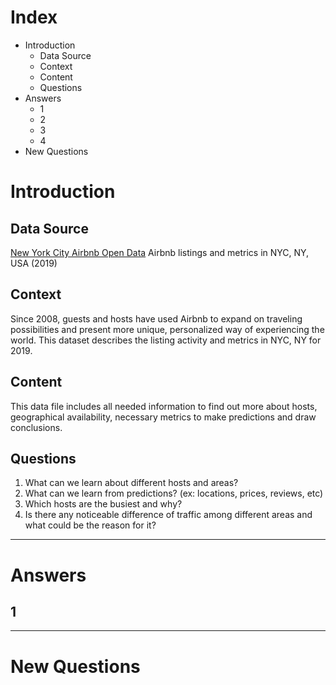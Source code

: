 # Index
* Introduction
   * Data Source
   * Context
   * Content
   * Questions
* Answers
   * 1
   * 2
   * 3
   * 4
* New Questions
  

# Introduction
## Data Source
[New York City Airbnb Open Data](https://www.kaggle.com/dgomonov/new-york-city-airbnb-open-data) Airbnb listings and metrics in NYC, NY, USA (2019)

## Context
Since 2008, guests and hosts have used Airbnb to expand on traveling possibilities and present more unique, personalized way of experiencing the world. This dataset describes the listing activity and metrics in NYC, NY for 2019.

## Content
This data file includes all needed information to find out more about hosts, geographical availability, necessary metrics to make predictions and draw conclusions.

## Questions
1. What can we learn about different hosts and areas?
2. What can we learn from predictions? (ex: locations, prices, reviews, etc)
3. Which hosts are the busiest and why?
4. Is there any noticeable difference of traffic among different areas and what could be the reason for it?
---
# Answers
## 1

---
# New Questions

